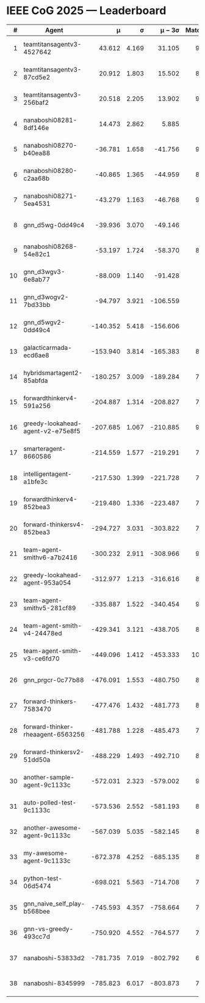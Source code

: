 # IEEE CoG 2025 — Leaderboard

| # | Agent | μ | σ | μ − 3σ | Matches | Updated |
|---:|---|---:|---:|---:|---:|---|
| 1 | teamtitansagentv3-4527642 | 43.612 | 4.169 | 31.105 | 9116 | 2025-08-31 01:19 |
| 2 | teamtitansagentv3-87cd5e2 | 20.912 | 1.803 | 15.502 | 8378 | 2025-08-31 01:19 |
| 3 | teamtitansagentv3-256baf2 | 20.518 | 2.205 | 13.902 | 9014 | 2025-08-31 01:19 |
| 4 | nanaboshi08281-8df146e | 14.473 | 2.862 | 5.885 | 376 | 2025-08-31 01:19 |
| 5 | nanaboshi08270-b40ea88 | -36.781 | 1.658 | -41.756 | 9060 | 2025-08-31 01:19 |
| 6 | nanaboshi08280-c2aa68b | -40.865 | 1.365 | -44.959 | 8458 | 2025-08-31 01:19 |
| 7 | nanaboshi08271-5ea4531 | -43.279 | 1.163 | -46.768 | 9018 | 2025-08-31 01:19 |
| 8 | gnn_d5wg-0dd49c4 | -39.936 | 3.070 | -49.146 | 200 | 2025-08-31 01:19 |
| 9 | nanaboshi08268-54e82c1 | -53.197 | 1.724 | -58.370 | 8800 | 2025-08-31 01:19 |
| 10 | gnn_d3wgv3-6e8ab77 | -88.009 | 1.140 | -91.428 | 258 | 2025-08-31 01:19 |
| 11 | gnn_d3wogv2-7bd33bb | -94.797 | 3.921 | -106.559 | 414 | 2025-08-31 01:19 |
| 12 | gnn_d5wgv2-0dd49c4 | -140.352 | 5.418 | -156.606 | 306 | 2025-08-31 01:19 |
| 13 | galacticarmada-ecd6ae8 | -153.940 | 3.814 | -165.383 | 8360 | 2025-08-31 01:19 |
| 14 | hybridsmartagent2-85abfda | -180.257 | 3.009 | -189.284 | 7650 | 2025-08-31 01:19 |
| 15 | forwardthinkerv4-591a256 | -204.887 | 1.314 | -208.827 | 7466 | 2025-08-31 01:19 |
| 16 | greedy-lookahead-agent-v2-e75e8f5 | -207.685 | 1.067 | -210.885 | 9080 | 2025-08-31 01:19 |
| 17 | smarteragent-8660586 | -214.559 | 1.577 | -219.291 | 7405 | 2025-08-31 01:19 |
| 18 | intelligentagent-a1bfe3c | -217.530 | 1.399 | -221.728 | 7477 | 2025-08-31 01:19 |
| 19 | forwardthinkerv4-852bea3 | -219.480 | 1.336 | -223.487 | 7316 | 2025-08-31 01:19 |
| 20 | forward-thinkersv4-852bea3 | -294.727 | 3.031 | -303.822 | 7200 | 2025-08-31 01:19 |
| 21 | team-agent-smithv6-a7b2416 | -300.232 | 2.911 | -308.966 | 9420 | 2025-08-31 01:19 |
| 22 | greedy-lookahead-agent-953a054 | -312.977 | 1.213 | -316.616 | 8208 | 2025-08-31 01:19 |
| 23 | team-agent-smithv5-281cf89 | -335.887 | 1.522 | -340.454 | 9600 | 2025-08-31 01:19 |
| 24 | team-agent-smith-v4-24478ed | -429.341 | 3.121 | -438.705 | 8458 | 2025-08-31 01:19 |
| 25 | team-agent-smith-v3-ce6fd70 | -449.096 | 1.412 | -453.333 | 10018 | 2025-08-31 01:19 |
| 26 | gnn_prgcr-0c77b88 | -476.091 | 1.553 | -480.750 | 8290 | 2025-08-31 01:19 |
| 27 | forward-thinkers-7583470 | -477.476 | 1.432 | -481.773 | 8540 | 2025-08-31 01:19 |
| 28 | forward-thinker-rheaagent-6563256 | -481.788 | 1.228 | -485.473 | 7804 | 2025-08-31 01:19 |
| 29 | forward-thinkersv2-51dd50a | -488.229 | 1.493 | -492.710 | 8116 | 2025-08-31 01:19 |
| 30 | another-sample-agent-9c1133c | -572.031 | 2.323 | -579.002 | 9080 | 2025-08-31 01:19 |
| 31 | auto-polled-test-9c1133c | -573.536 | 2.552 | -581.193 | 8980 | 2025-08-31 01:19 |
| 32 | another-awesome-agent-9c1133c | -567.039 | 5.035 | -582.145 | 8320 | 2025-08-31 01:19 |
| 33 | my-awesome-agent-9c1133c | -672.378 | 4.252 | -685.135 | 8820 | 2025-08-31 01:19 |
| 34 | python-test-06d5474 | -698.021 | 5.563 | -714.708 | 7580 | 2025-08-31 01:19 |
| 35 | gnn_naive_self_play-b568bee | -745.593 | 4.357 | -758.664 | 7640 | 2025-08-31 01:19 |
| 36 | gnn-vs-greedy-493cc7d | -750.920 | 4.552 | -764.577 | 7740 | 2025-08-31 01:19 |
| 37 | nanaboshi-53833d2 | -781.735 | 7.019 | -802.792 | 6780 | 2025-08-31 01:19 |
| 38 | nanaboshi-8345999 | -785.823 | 6.017 | -803.873 | 7710 | 2025-08-31 01:19 |
